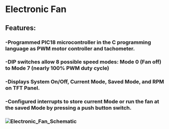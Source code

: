 # Electronic Fan
## Features:
### -Programmed PIC18 microcontroller in the C programming language as PWM motor controller and tachometer.
### -DIP switches allow 8 possible speed modes: Mode 0 (Fan off) to Mode 7 (nearly 100% PWM duty cycle)
### -Displays System On/Off, Current Mode, Saved Mode, and RPM on TFT Panel.
### -Configured interrupts to store current Mode or run the fan at the saved Mode by pressing a push button switch.
### ![Electronic_Fan_Schematic](https://github.com/dkim0722/ElectronicFan/tree/main/ElectronicFanSchematic.jpg?raw=true "Electronic Fan Hardware Schematic")
